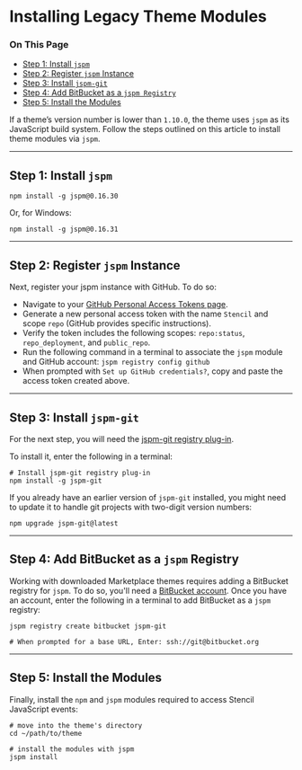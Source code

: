 <h1>Installing Legacy Theme Modules</h1>

<div class="otp" id="no-index">

### On This Page

* [Step 1: Install `jspm`](#install-jspm)
* [Step 2: Register `jspm` Instance](#register-jspm-instance)
* [Step 3: Install `jspm-git`](#install-jspm-git)
* [Step 4: Add BitBucket as a `jspm Registry`](#add-bitbucket-as-a-jspm-registry)
* [Step 5: Install the Modules](#install-the-modules) 

</div>

If a theme’s version number is lower than `1.10.0`, the theme uses `jspm` as its JavaScript build system. Follow the steps outlined on this article to install theme modules via `jspm`.

--- 

<a href='#install-jspm' aria-hidden='true' class='block-anchor'  id='install-jspm'><i aria-hidden='true' class='linkify icon'></i></a>

## Step 1: Install `jspm`

```shell
npm install -g jspm@0.16.30
```

Or, for Windows:

```shell
npm install -g jspm@0.16.31
```

---

<a href='#register-jspm-instance' aria-hidden='true' class='block-anchor'  id='register-jspm-instance'><i aria-hidden='true' class='linkify icon'></i></a>

## Step 2: Register `jspm` Instance

Next, register your jspm instance with GitHub. To do so:
* Navigate to your [GitHub Personal Access Tokens page](https://github.com/settings/tokens).
* Generate a new personal access token with the name `Stencil` and scope `repo` (GitHub provides specific instructions).
* Verify the token includes the following scopes: `repo:status`, `repo_deployment`, and `public_repo`.
* Run the following command in a terminal to associate the `jspm` module and GitHub account: `jspm registry config github`
* When prompted with `Set up GitHub credentials?`, copy and paste the access token created above.

---

<a href='#install-jspm-git' aria-hidden='true' class='block-anchor'  id='install-jspm-git'><i aria-hidden='true' class='linkify icon'></i></a>

## Step 3: Install `jspm-git`

For the next step, you will need the [jspm-git registry plug-in](https://www.npmjs.com/package/jspm-git).

To install it, enter the following in a terminal: 

```shell
# Install jspm-git registry plug-in
npm install -g jspm-git
```

If you already have an earlier version of `jspm-git` installed, you might need to update it to handle git projects with two-digit version numbers: 

```shell
npm upgrade jspm-git@latest
```

---

<a href='#add-bitbucket-as-a-jspm-registry' aria-hidden='true' class='block-anchor'  id='add-bitbucket-as-a-jspm-registry'><i aria-hidden='true' class='linkify icon'></i></a>

## Step 4: Add BitBucket as a `jspm` Registry

Working with downloaded Marketplace themes requires adding a BitBucket registry for `jspm`. To do so, you'll need a [BitBucket account](https://bitbucket.org/product). Once you have an account, enter the following in a terminal to add BitBucket as a `jspm` registry:

```shell
jspm registry create bitbucket jspm-git

# When prompted for a base URL, Enter: ssh://git@bitbucket.org
```

---

<a href='#install-the-modules' aria-hidden='true' class='block-anchor'  id='install-the-modules'><i aria-hidden='true' class='linkify icon'></i></a>

## Step 5: Install the Modules

Finally, install the `npm` and `jspm` modules required to access Stencil JavaScript events:

```shell
# move into the theme's directory
cd ~/path/to/theme

# install the modules with jspm
jspm install
```